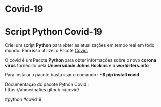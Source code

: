 # Covid-19

<h1>Script Python Covid-19</h1> 

<body>
  
  <p>Criei um script <strong>Python</strong> para obter as atualizações em tempo real em todo mundo.
  Para isso utilizei o Pacote <a href="https://pypi.org/project/covid/" target="_blank">Covid.</a></p> 
  <p>O covid é um Pacote <b>Python</b> para obter informações sobre o novo <strong>corona vírus</strong> fornecido pela 
  <strong>Universidade Johns Hopkins</strong> e a <strong>worldeters.info</strong></p
  
  <hr>
    <p>Para instalar o pacote basta usar o comando : <b>~$ pip install covid</b></p>
    <p>Documentação do pacote Python Covid : https://ahmednafies.github.io/covid/</p>
    <p>#python #covid19</p>

  </hr>
  
</body>
